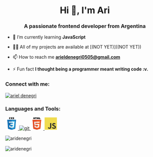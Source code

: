 <h1 align="center">Hi 👋, I'm Ari</h1>
<h3 align="center">A passionate frontend developer from Argentina</h3>

- 🌱 I’m currently learning **JavaScript**

- 👨‍💻 All of my projects are available at [(NOT YET)]((NOT YET))

- 📫 How to reach me **arieldenegri0505@gmail.com**

- ⚡ Fun fact **I thought being a programmer meant writing code :v.**

<h3 align="left">Connect with me:</h3>
<p align="left">
<a href="https://www.linkedin.com/in/ariel-denegri-912022321/" target="blank"><img align="center" src="https://raw.githubusercontent.com/rahuldkjain/github-profile-readme-generator/master/src/images/icons/Social/linked-in-alt.svg" alt="ariel denegri" height="30" width="40" /></a>
</p>

<h3 align="left">Languages and Tools:</h3>
<p align="left"> <a href="https://www.w3schools.com/css/" target="_blank" rel="noreferrer"> <img src="https://raw.githubusercontent.com/devicons/devicon/master/icons/css3/css3-original-wordmark.svg" alt="css3" width="40" height="40"/> </a> <a href="https://git-scm.com/" target="_blank" rel="noreferrer"> <img src="https://www.vectorlogo.zone/logos/git-scm/git-scm-icon.svg" alt="git" width="40" height="40"/> </a> <a href="https://www.w3.org/html/" target="_blank" rel="noreferrer"> <img src="https://raw.githubusercontent.com/devicons/devicon/master/icons/html5/html5-original-wordmark.svg" alt="html5" width="40" height="40"/> </a> <a href="https://developer.mozilla.org/en-US/docs/Web/JavaScript" target="_blank" rel="noreferrer"> <img src="https://raw.githubusercontent.com/devicons/devicon/master/icons/javascript/javascript-original.svg" alt="javascript" width="40" height="40"/> </a> </p>

<p><img align="center" src="https://github-readme-stats.vercel.app/api/top-langs?username=aridenegri&show_icons=true&locale=en&layout=compact" alt="aridenegri" /></p>

<p><img align="center" src="https://github-readme-streak-stats.herokuapp.com/?user=aridenegri&" alt="aridenegri" /></p>
